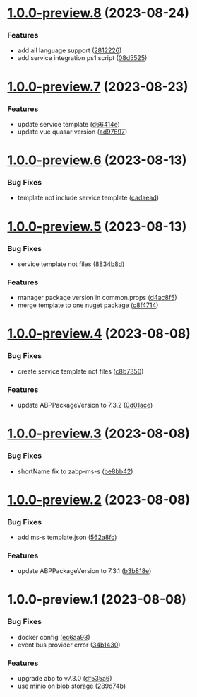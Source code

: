 # [1.0.0-preview.8](https://github.com/zyknow/AbpMicroservice/compare/v1.0.0-preview.7...v1.0.0-preview.8) (2023-08-24)


### Features

* add all language support ([2812226](https://github.com/zyknow/AbpMicroservice/commit/28122263abba8945f6a9e1db31dbafaa446b67eb))
* add service integration ps1 script ([08d5525](https://github.com/zyknow/AbpMicroservice/commit/08d55253a7c218098c0c804f6679603982541fbe))

# [1.0.0-preview.7](https://github.com/zyknow/AbpMicroservice/compare/v1.0.0-preview.6...v1.0.0-preview.7) (2023-08-23)


### Features

* update service template ([d66414e](https://github.com/zyknow/AbpMicroservice/commit/d66414ed8be5c54860c61705811a5b7e3718b049))
* update vue quasar version ([ad97697](https://github.com/zyknow/AbpMicroservice/commit/ad97697dd3d3b137b42ac8abd25363c11d7e7686))

# [1.0.0-preview.6](https://github.com/zyknow/AbpMicroservice/compare/v1.0.0-preview.5...v1.0.0-preview.6) (2023-08-13)


### Bug Fixes

* template not include service template ([cadaead](https://github.com/zyknow/AbpMicroservice/commit/cadaead929114e9fd3459e271eb42664e5c5505c))

# [1.0.0-preview.5](https://github.com/zyknow/AbpMicroservice/compare/v1.0.0-preview.4...v1.0.0-preview.5) (2023-08-13)


### Bug Fixes

* service template not files ([8834b8d](https://github.com/zyknow/AbpMicroservice/commit/8834b8d177e3d757df747a8d17556e109c1f6232))


### Features

* manager package version in common.props ([d4ac8f5](https://github.com/zyknow/AbpMicroservice/commit/d4ac8f5705abab83db98a2af7f338885972e0687))
* merge template to one nuget package ([c8f4714](https://github.com/zyknow/AbpMicroservice/commit/c8f4714f501187b1d1d3102a0c74e443afa9b110))

# [1.0.0-preview.4](https://github.com/zyknow/AbpMicroservice/compare/v1.0.0-preview.3...v1.0.0-preview.4) (2023-08-08)


### Bug Fixes

* create service template not files ([c8b7350](https://github.com/zyknow/AbpMicroservice/commit/c8b7350f52778a997288af9bbb5a8b8aa36af865))


### Features

* update ABPPackageVersion to 7.3.2 ([0d01ace](https://github.com/zyknow/AbpMicroservice/commit/0d01ace1e936096dbbe98f3340bf40dc316c0084))

# [1.0.0-preview.3](https://github.com/zyknow/AbpMicroservice/compare/v1.0.0-preview.2...v1.0.0-preview.3) (2023-08-08)


### Bug Fixes

* shortName fix to zabp-ms-s ([be8bb42](https://github.com/zyknow/AbpMicroservice/commit/be8bb42c9b8130c350bcf199ea07000ab9f96db8))

# [1.0.0-preview.2](https://github.com/zyknow/AbpMicroservice/compare/v1.0.0-preview.1...v1.0.0-preview.2) (2023-08-08)


### Bug Fixes

* add ms-s template.json ([562a8fc](https://github.com/zyknow/AbpMicroservice/commit/562a8fc4ecd66aa0e090827d358ef757c131e834))


### Features

* update ABPPackageVersion to 7.3.1 ([b3b818e](https://github.com/zyknow/AbpMicroservice/commit/b3b818ec145158300345a1828d4cbb8697e0e10a))

# 1.0.0-preview.1 (2023-08-08)


### Bug Fixes

* docker config ([ec6aa93](https://github.com/zyknow/AbpMicroservice/commit/ec6aa93b3ba40edb46b984ad8b89a76f0cf7f369))
* event bus provider error ([34b1430](https://github.com/zyknow/AbpMicroservice/commit/34b1430c319a2f0994dc6602006b6d974be62577))


### Features

* upgrade abp to v7.3.0 ([df535a6](https://github.com/zyknow/AbpMicroservice/commit/df535a67332bbd50caf38333d21b744ef3bd841a))
* use minio on blob storage ([289d74b](https://github.com/zyknow/AbpMicroservice/commit/289d74b8343677e1ff183e3adcff746af4a4dcf2))
